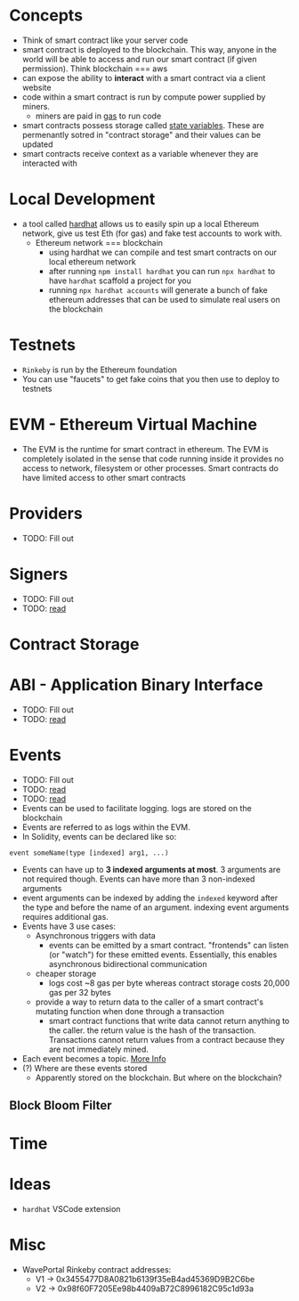 # Concepts
- Think of smart contract like your server code
- smart contract is deployed to the blockchain. This way, anyone in the world will be able to access and run our smart contract (if given permission). Think blockchain === aws
- can expose the ability to **interact** with a smart contract via a client website
- code within a smart contract is run by compute power supplied by miners.
  - miners are paid in [gas](https://ethereum.org/en/developers/docs/gas/) to run code
- smart contracts possess storage called [state variables](). These are permenantly sotred in "contract storage" and their values can be updated
- smart contracts receive context as a variable whenever they are interacted with


# Local Development
- a tool called [hardhat]() allows us to easily spin up a local Ethereum network, give us test Eth (for gas) and fake test accounts to work with.
  - Ethereum network === blockchain
    - using hardhat we can compile and test smart contracts on our local ethereum network
    - after running `npm install hardhat` you can run `npx hardhat` to have `hardhat` scaffold a project for you
    - running `npx hardhat accounts` will generate a bunch of fake ethereum addresses that can be used to simulate real users on the blockchain

# Testnets
- `Rinkeby` is run by the Ethereum foundation
- You can use "faucets" to get fake coins that you then use to deploy to testnets

# EVM - Ethereum Virtual Machine
- The EVM is the runtime for smart contract in ethereum. The EVM is completely isolated in the sense that code running inside it provides no access to network, filesystem or other processes. Smart contracts do have limited access to other smart contracts

# Providers
- TODO: Fill out

# Signers
- TODO: Fill out
- TODO: [read](https://docs.ethers.io/v5/api/signer/#signers)


# Contract Storage

# ABI - Application Binary Interface
- TODO: Fill out
- TODO: [read](https://docs.soliditylang.org/en/v0.5.3/abi-spec.html)

# Events
- TODO: Fill out
- TODO: [read](https://betterprogramming.pub/learn-solidity-events-2801d6a99a92)
- TODO: [read](https://media.consensys.net/technical-introduction-to-events-and-logs-in-ethereum-a074d65dd61e#.7w96id6rs)
- Events can be used to facilitate logging. logs are stored on the blockchain
- Events are referred to as logs within the EVM.
- In Solidity, events can be declared like so:
```
event someName(type [indexed] arg1, ...)
```
- Events can have up to **3 indexed arguments at most**. 3 arguments are not required though. Events can have more than 3 non-indexed arguments
- event arguments can be indexed by adding the `indexed` keyword after the type and before the name of an argument. indexing event arguments requires additional gas.
- Events have 3 use cases:
  - Asynchronous triggers with data
    - events can be emitted by a smart contract. "frontends" can listen (or "watch") for these emitted events. Essentially, this enables asynchronous bidirectional communication
  - cheaper storage
    - logs cost ~8 gas per byte whereas contract storage costs 20,000 gas per 32 bytes
  - provide a way to return data to the caller of a smart contract's mutating function when done through a transaction
    - smart contract functions that write data cannot return anything to the caller. the return value is the hash of the transaction. Transactions cannot return values from a contract because they are not immediately mined.
- Each event becomes a topic. [More Info](https://ethereum.stackexchange.com/questions/12950/what-are-solidity-events-and-how-they-are-related-to-topics-and-logs)
- (?) Where are these events stored
  - Apparently stored on the blockchain. But where on the blockchain?

## Block Bloom Filter

# Time

# Ideas
- `hardhat` VSCode extension

# Misc
- WavePortal Rinkeby contract addresses: 
  - V1 -> 0x3455477D8A0821b6139f35eB4ad45369D9B2C6be
  - V2 -> 0x98f60F7205Ee98b4409aB72C8996182C95c1d93a